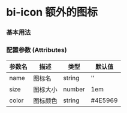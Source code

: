 # bi-icon 额外的图标

### 基本用法

<preview path="./index.vue" title="基础用法" description="bi-icon 组件的基础用法"></preview>

### 配置参数 (Attributes)
| 参数名 | 描述     | 类型   | 默认值  |
| ------ | -------- | ------ | ------- |
| name   | 图标名   | string | ''      |
| size   | 图标大小 | number | 1em     |
| color  | 图标颜色 | string | #4E5969 |

